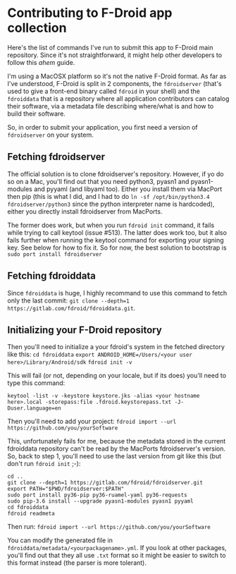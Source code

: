 # Contributing to F-Droid app collection

Here's the list of commands I've run to submit this app to F-Droid main repository.
Since it's not straightforward, it might help other developers to follow this *ahem* guide.

I'm using a MacOSX platform so it's not the native F-Droid format.
As far as I've understood, F-Droid is split in 2 components, the `fdroidserver` (that's used to give a front-end binary called `fdroid` in your shell) and the `fdroiddata` that is a repository where all application contributors can catalog their software, via a metadata file describing where/what is and how to build their software.

So, in order to submit your application, you first need a version of `fdroidserver` on your system.

## Fetching fdroidserver
The official solution is to clone fdroidserver's repository. However, if yo do so on a Mac, you'll find out that you need python3, pyasn1 and pyasn1-modules and pyyaml (and libyaml too). Either you install them via MacPort then pip (this is what I did, and I had to do `ln -sf /opt/bin/python3.4 fdroidserver/python3` since the python interpreter name is hardcoded), either you directly install fdroidserver from MacPorts.

The former does work, but when you run `fdroid init` command, it fails while trying to call keytool (issue #513).
The latter does work too, but it also fails further when running the keytool command for exporting your signing key.
See below for how to fix it.
So for now, the best solution to bootstrap is `sudo port install fdroidserver`

## Fetching fdroiddata
Since `fdroiddata` is huge, I highly recommand to use this command to fetch only the last commit:  `git clone --depth=1 https://gitlab.com/fdroid/fdroiddata.git`.


## Initializing your F-Droid repository 
Then you'll need to initialize a your fdroid's system in the fetched directory like this:
`cd fdroiddata`
`export ANDROID_HOME=/Users/<your user here>/Library/Android/sdk`
`fdroid init -v`   

This will fail (or not, depending on your locale, but if its does) you'll need to type this command:

`keytool -list -v -keystore keystore.jks -alias <your hostname here>.local -storepass:file .fdroid.keystorepass.txt -J-Duser.language=en` 

Then you'll need to add your project:
`fdroid import --url https://github.com/you/yourSoftware`

This, unfortunately fails for me, because the metadata stored in the current fdroiddata repository can't be read by the MacPorts fdroidserver's version. So, back to step 1, you'll need to use the last version from git like this (but don't run `fdroid init` ;-):
```
cd ..
git clone --depth=1 https://gitlab.com/fdroid/fdroidserver.git
export PATH="$PWD/fdroidserver:$PATH"
sudo port install py36-pip py36-ruamel-yaml py36-requests
sudo pip-3.6 install --upgrade pyasn1-modules pyasn1 pyyaml
cd fdroiddata
fdroid readmeta
```
Then run:
`fdroid import --url https://github.com/you/yourSoftware`

You can modify the generated file in `fdroiddata/metadata/<yourpackagename>.yml`. If you look at other packages, you'll find out that they all use `.txt` format so it might be easier to switch to this format instead (the parser is more tolerant).






